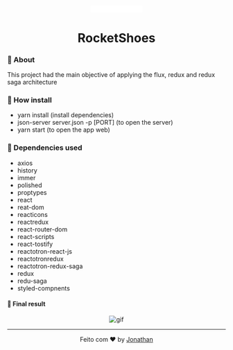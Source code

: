 <p align="center">
  <img src="src/assets/logo.svg" width="120px"/>
  </p>
  
  <h1 align="center">RocketShoes</h1>
  
### :rocket: About
This project had the main objective of applying the flux, redux and redux saga architecture

### :rocket: How install

- yarn install (install dependencies)
- json-server server.json -p [PORT] (to open the server)
- yarn start (to open the app web)

### :rocket: Dependencies used

- axios
- history
- immer
- polished
- proptypes
- react
- reat-dom
- reacticons
- reactredux
- react-router-dom
- react-scripts    
- react-tostify
- reactotron-react-js
- reactotronredux
- reactotron-redux-saga
- redux
- redu-saga
- styled-compnents  

#### :rocket: Final result 

<p align="center">
<img src="src/assets/rocketshoes.gif" alt="gif"/>
</p>

<hr/>

<p align="center">
Feito com ♥ by <a href="https://www.linkedin.com/in/jonathan-barros-franco">Jonathan</a>
</p>

